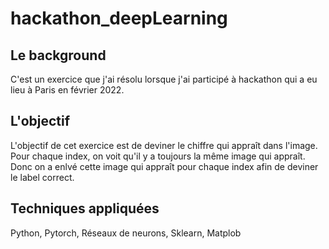 # hackathon_deepLearning
## Le background
C'est un exercice que j'ai résolu lorsque j'ai participé à hackathon qui a eu lieu à Paris en février 2022.
## L'objectif
L'objectif de cet exercice est de deviner le chiffre qui appraît dans l'image. Pour chaque index, on voit qu'il y a toujours la même
image qui appraît. Donc on a enlvé cette image qui appraît pour chaque index afin de deviner le label correct.
## Techniques appliquées
Python, Pytorch, Réseaux de neurons, Sklearn, Matplob
